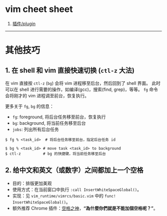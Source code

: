 vim cheet sheet
=================

1. [插件/plugin](plugin.md)

-------------------

# 其他技巧

## 1. 在 shell 和 vim 直接快速切换 (`ctl-z` 大法)

在 vim 直接按 `ctl-z` (`bg`) 会将 vim 进程移至后台，然后回到了 shell 界面。
此时可以在 shell 进行需要的操作，如编译(gcc)，搜索(find, grep)，等等。
`fg` 命令会将刚才的 vim 进程调至前台，恢复执行。

更多关于 `fg`, `bg` 的信息：

* `fg`: foreground, 将后台任务移至前台，恢复执行
* `bg`: background, 将当前任务移至后台
* `jobs`: 列出所有后台任务

```shell
$ fg % <task_id>  # 将后台任务移至前台，指定后台任务 id

$ bg % <task_id> # move task <task_id> to background
$ ctl-z          # bg 的快捷键，将当前任务移至后台
```

## 2. 给中文和英文（或数字）之间都加上一个空格

* 目的：排版更加美观
* 使用方式：在当前窗口中执行 `:call InsertWhiteSpaceGlobal()`。
* 实现：见 `vim_runtime/vimrcs/basic.vim` 中的 `func! InsertWhiteSpaceGlobal()`。
* 额外推荐 Chrome 插件：[空格之神](https://chrome.google.com/webstore/detail/%E7%82%BA%E4%BB%80%E9%BA%BC%E4%BD%A0%E5%80%91%E5%B0%B1%E6%98%AF%E4%B8%8D%E8%83%BD%E5%8A%A0%E5%80%8B%E7%A9%BA%E6%A0%BC%E5%91%A2%EF%BC%9F/paphcfdffjnbcgkokihcdjliihicmbpd?hl=zh-TW)，**“為什麼你們就是不能加個空格呢？”**。
